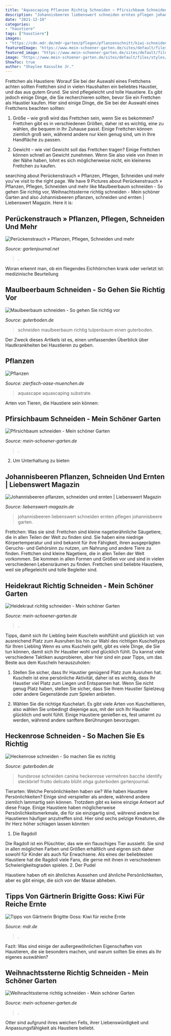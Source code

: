 ```yaml
---
title: "Aquascaping Pflanzen Richtig Schneiden ~ Pfirsichbaum Schneiden"
description: "Johannisbeeren liebenswert schneiden ernten pflegen johannisbeere garten"
date: "2021-12-19"
categories:
- "haustiere"
tags: ["haustiere"]
images:
- "https://cdn.mdr.de/mdr-garten/pflegen/pflanzenschnitt/kiwi-schneiden-anleitung-tipps-brigitte-goss-100_v-variantBig16x9_w-576_zc-915c23fa.jpg?version=31456"
featuredImage: "https://www.mein-schoener-garten.de/sites/default/files/styles/og_image/public/erica-heidekraut-schneiden-florapress_01369211.jpg?h=602bd739&amp;itok=mWINicqs"
featured_image: "https://www.mein-schoener-garten.de/sites/default/files/styles/og_image/public/erica-heidekraut-schneiden-florapress_01369211.jpg?h=602bd739&amp;itok=mWINicqs"
image: "https://www.mein-schoener-garten.de/sites/default/files/styles/og_image/public/weihnachtsstern-schneiden-00026842-florapress.jpg?h=c029297a&amp;itok=JgamsSS9"
ShowToc: true
author: "Shaylee Kassulke Jr."
---
```



Frettchen als Haustiere: Worauf Sie bei der Auswahl eines Frettchens achten sollten
Frettchen sind in vielen Haushalten ein beliebtes Haustier, und das aus gutem Grund. Sie sind pflegeleicht und tolle Haustiere. Es gibt jedoch einige Dinge, die Sie recherchieren sollten, bevor Sie ein Frettchen als Haustier kaufen. Hier sind einige Dinge, die Sie bei der Auswahl eines Frettchens beachten sollten:
1. Größe – wie groß wird das Frettchen sein, wenn Sie es bekommen? Frettchen gibt es in verschiedenen Größen, daher ist es wichtig, eine zu wählen, die bequem in Ihr Zuhause passt. Einige Frettchen können ziemlich groß sein, während andere nur klein genug sind, um in Ihre Handfläche zu passen.

2. Gewicht – wie viel Gewicht soll das Frettchen tragen? Einige Frettchen können schnell an Gewicht zunehmen. Wenn Sie also viele von ihnen in der Nähe haben, lohnt es sich möglicherweise nicht, ein kleineres Frettchen zu kaufen.

	

		
searching about Perückenstrauch » Pflanzen, Pflegen, Schneiden und mehr you've visit to the right page. We have 9 Pictures about Perückenstrauch » Pflanzen, Pflegen, Schneiden und mehr like Maulbeerbaum schneiden - So gehen Sie richtig vor, Weihnachtssterne richtig schneiden - Mein schöner Garten and also Johannisbeeren pflanzen, schneiden und ernten | Liebenswert Magazin. Here it is:
		
    
## Perückenstrauch » Pflanzen, Pflegen, Schneiden Und Mehr

<img loading=lazy src="https://www.gartenjournal.net/wp-content/uploads/Perückenstrauch-400x266.jpg" onerror="this.onerror=null;this.src='https://tse3.mm.bing.net/th?id=OIP.EkV1UVpZuqJhuVhZXIITggAAAA&amp;pid=15.1';" alt="Perückenstrauch » Pflanzen, Pflegen, Schneiden und mehr">

_Source: gartenjournal.net_

>. 

	

Woran erkennt man, ob ein fliegendes Eichhörnchen krank oder verletzt ist: medizinische Beurteilung

    
## Maulbeerbaum Schneiden - So Gehen Sie Richtig Vor

<img loading=lazy src="https://guterboden.de/wp-content/uploads/2021/05/maulbeerbaum-schneiden.jpg" onerror="this.onerror=null;this.src='https://tse3.mm.bing.net/th?id=OIP.K0pmPc8eTVcl-7VnKHvSogHaE8&amp;pid=15.1';" alt="Maulbeerbaum schneiden - So gehen Sie richtig vor">

_Source: guterboden.de_

>schneiden maulbeerbaum richtig tulpenbaum einen guterboden. 

	

Der Zweck dieses Artikels ist es, einen umfassenden Überblick über Hautkrankheiten bei Haustieren zu geben.

    
## Pflanzen

<img loading=lazy src="http://www.zierfisch-oase-muenchen.de/images/58g_aquascape_wikipedia_freie_lizenz_lbs.jpg" onerror="this.onerror=null;this.src='https://tse3.mm.bing.net/th?id=OIP.k_u5XDgJKXXZ8sWhWN9PqgHaDt&amp;pid=15.1';" alt="Pflanzen">

_Source: zierfisch-oase-muenchen.de_

>aquascape aquascaping substrate. 

	

Arten von Tieren, die Haustiere sein können:

    
## Pfirsichbaum Schneiden - Mein Schöner Garten

<img loading=lazy src="https://www.mein-schoener-garten.de/sites/default/files/styles/og_image/public/pfirsichbaum-41389334-istock.jpg?h=4a7d1ed4&amp;itok=I09MyPIy" onerror="this.onerror=null;this.src='https://tse1.mm.bing.net/th?id=OIP.OY6rDnPpptt4ll6sb2YGagHaD4&amp;pid=15.1';" alt="Pfirsichbaum schneiden - Mein schöner Garten">

_Source: mein-schoener-garten.de_

>. 

	

2. Um Unterhaltung zu bieten

    
## Johannisbeeren Pflanzen, Schneiden Und Ernten | Liebenswert Magazin

<img loading=lazy src="https://images.liebenswert-magazin.de/johannisbeeren,id=130923a3,b=liebenswert,w=1600,ca=0.00,0.00,100.00,100.00,rm=sk.jpeg" onerror="this.onerror=null;this.src='https://tse1.mm.bing.net/th?id=OIP.jYDnfBCRziaPWoZodmwRjAHaFi&amp;pid=15.1';" alt="Johannisbeeren pflanzen, schneiden und ernten | Liebenswert Magazin">

_Source: liebenswert-magazin.de_

>johannisbeeren liebenswert schneiden ernten pflegen johannisbeere garten. 

	

Frettchen: Was sie sind: Frettchen sind kleine nagetierähnliche Säugetiere, die in allen Teilen der Welt zu finden sind. Sie haben eine niedrige Körpertemperatur und sind bekannt für ihre Fähigkeit, ihren ausgeprägten Geruchs- und Gehörsinn zu nutzen, um Nahrung und andere Tiere zu finden.
Frettchen sind kleine Nagetiere, die in allen Teilen der Welt vorkommen. Sie kommen in allen Formen und Größen vor und sind in vielen verschiedenen Lebensräumen zu finden. Frettchen sind beliebte Haustiere, weil sie pflegeleicht und tolle Begleiter sind.

    
## Heidekraut Richtig Schneiden - Mein Schöner Garten

<img loading=lazy src="https://www.mein-schoener-garten.de/sites/default/files/styles/og_image/public/erica-heidekraut-schneiden-florapress_01369211.jpg?h=602bd739&amp;itok=mWINicqs" onerror="this.onerror=null;this.src='https://tse2.mm.bing.net/th?id=OIP.xuK3ZJ7HjP78HagvZhZNRwHaD4&amp;pid=15.1';" alt="Heidekraut richtig schneiden - Mein schöner Garten">

_Source: mein-schoener-garten.de_

>. 

	

Tipps, damit sich Ihr Liebling beim Kuscheln wohlfühlt und glücklich ist: von ausreichend Platz zum Ausruhen bis hin zur Wahl des richtigen Kuscheltyps für Ihren Liebling
Wenn es ums Kuscheln geht, gibt es viele Dinge, die Sie tun können, damit sich Ihr Haustier wohl und glücklich fühlt. Du kannst viele verschiedene Taktiken ausprobieren, aber hier sind ein paar Tipps, um das Beste aus dem Kuscheln herauszuholen:
1. Stellen Sie sicher, dass Ihr Haustier genügend Platz zum Ausruhen hat. Kuscheln ist eine persönliche Aktivität, daher ist es wichtig, dass Ihr Haustier viel Platz zum Liegen und Entspannen hat. Wenn Sie nicht genug Platz haben, stellen Sie sicher, dass Sie Ihrem Haustier Spielzeug oder andere Gegenstände zum Spielen anbieten.

2. Wählen Sie die richtige Kuschelart. Es gibt viele Arten von Kuscheltieren, also wählen Sie unbedingt diejenige aus, mit der sich Ihr Haustier glücklich und wohl fühlt. Einige Haustiere genießen es, fest umarmt zu werden, während andere sanftere Berührungen bevorzugen.

    
## Heckenrose Schneiden - So Machen Sie Es Richtig

<img loading=lazy src="https://guterboden.de/wp-content/uploads/2021/05/heckenrose-schneiden.jpg" onerror="this.onerror=null;this.src='https://tse3.mm.bing.net/th?id=OIP.7eVpznE3l1fr1tlkrktSBwHaFZ&amp;pid=15.1';" alt="Heckenrose schneiden - So machen Sie es richtig">

_Source: guterboden.de_

>hundsrose schneiden canina heckenrose vermehren bacche identify steckbrief frutto delicato blüht ohga guterboden gartenjournal. 

	

Tierarten: Welche Persönlichkeiten haben sie?
Wie haben Haustiere Persönlichkeiten? Einige sind verspielter als andere, während andere ziemlich lammartig sein können. Trotzdem gibt es keine einzige Antwort auf diese Frage. Einige Haustiere haben möglicherweise Persönlichkeitsmerkmale, die für sie einzigartig sind, während andere bei Haustieren häufiger anzutreffen sind. Hier sind sechs pelzige Kreaturen, die Ihr Herz höher schlagen lassen könnten:

1. Die Ragdoll

Die Ragdoll ist ein Plüschtier, das wie ein flauschiges Tier aussieht. Sie sind in allen möglichen Farben und Größen erhältlich und eignen sich daher sowohl für Kinder als auch für Erwachsene. Als eines der beliebtesten Haustiere hat die Ragdoll viele Fans, die gerne mit ihnen in verschiedenen Schwierigkeitsgraden spielen.
2. Der Pudel

Haustiere haben oft ein ähnliches Aussehen und ähnliche Persönlichkeiten, aber es gibt einige, die sich von der Masse abheben.

    
## Tipps Von Gärtnerin Brigitte Goss: Kiwi Für Reiche Ernte

<img loading=lazy src="https://cdn.mdr.de/mdr-garten/pflegen/pflanzenschnitt/kiwi-schneiden-anleitung-tipps-brigitte-goss-100_v-variantBig16x9_w-576_zc-915c23fa.jpg?version=31456" onerror="this.onerror=null;this.src='https://tse1.mm.bing.net/th?id=OIP.1kU2G3oh403tvAraw9GAZwHaEK&amp;pid=15.1';" alt="Tipps von Gärtnerin Brigitte Goss: Kiwi für reiche Ernte">

_Source: mdr.de_

>. 

	

Fazit: Was sind einige der außergewöhnlichen Eigenschaften von Haustieren, die sie besonders machen, und warum sollten Sie eines als Ihr eigenes auswählen?

    
## Weihnachtssterne Richtig Schneiden - Mein Schöner Garten

<img loading=lazy src="https://www.mein-schoener-garten.de/sites/default/files/styles/og_image/public/weihnachtsstern-schneiden-00026842-florapress.jpg?h=c029297a&amp;itok=JgamsSS9" onerror="this.onerror=null;this.src='https://tse2.mm.bing.net/th?id=OIP.NCXf3ZNQGlgs7qgwmk-8HQHaD4&amp;pid=15.1';" alt="Weihnachtssterne richtig schneiden - Mein schöner Garten">

_Source: mein-schoener-garten.de_

>. 

	

Otter sind aufgrund ihres weichen Fells, ihrer Liebenswürdigkeit und Anpassungsfähigkeit als Haustiere beliebt.

